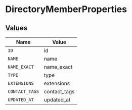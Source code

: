 # DirectoryMemberProperties


## Values

| Name           | Value          |
| -------------- | -------------- |
| `ID`           | id             |
| `NAME`         | name           |
| `NAME_EXACT`   | name_exact     |
| `TYPE`         | type           |
| `EXTENSIONS`   | extensions     |
| `CONTACT_TAGS` | contact_tags   |
| `UPDATED_AT`   | updated_at     |